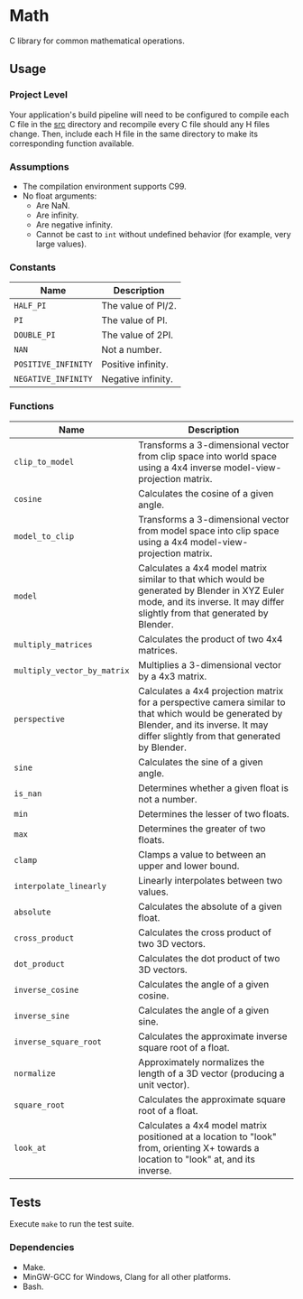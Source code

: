 # Math

C library for common mathematical operations.

## Usage

### Project Level

Your application's build pipeline will need to be configured to compile each C
file in the [src](./src) directory and recompile every C file should any H files
change.  Then, include each H file in the same directory to make its
corresponding function available.

### Assumptions

- The compilation environment supports C99.
- No float arguments:
  - Are NaN.
  - Are infinity.
  - Are negative infinity.
  - Cannot be cast to `int` without undefined behavior (for example, very large
    values).

### Constants

| Name                | Description        |
| ------------------- | ------------------ |
| `HALF_PI`           | The value of PI/2. |
| `PI`                | The value of PI.   |
| `DOUBLE_PI`         | The value of 2PI.  |
| `NAN`               | Not a number.      |
| `POSITIVE_INFINITY` | Positive infinity. |
| `NEGATIVE_INFINITY` | Negative infinity. |

### Functions

| Name                        | Description                                                                                                                                                                               |
| --------------------------- | ----------------------------------------------------------------------------------------------------------------------------------------------------------------------------------------- |
| `clip_to_model`             | Transforms a 3-dimensional vector from clip space into world space using a 4x4 inverse model-view-projection matrix.                                                                      |
| `cosine`                    | Calculates the cosine of a given angle.                                                                                                                                                   |
| `model_to_clip`             | Transforms a 3-dimensional vector from model space into clip space using a 4x4 model-view-projection matrix.                                                                              |
| `model`                     | Calculates a 4x4 model matrix similar to that which would be generated by Blender in XYZ Euler mode, and its inverse.  It may differ slightly from that generated by Blender.             |
| `multiply_matrices`         | Calculates the product of two 4x4 matrices.                                                                                                                                               |
| `multiply_vector_by_matrix` | Multiplies a 3-dimensional vector by a 4x3 matrix.                                                                                                                                        |
| `perspective`               | Calculates a 4x4 projection matrix for a perspective camera similar to that which would be generated by Blender, and its inverse.  It may differ slightly from that generated by Blender. |
| `sine`                      | Calculates the sine of a given angle.                                                                                                                                                     |
| `is_nan`                    | Determines whether a given float is not a number.                                                                                                                                         |
| `min`                       | Determines the lesser of two floats.                                                                                                                                                      |
| `max`                       | Determines the greater of two floats.                                                                                                                                                     |
| `clamp`                     | Clamps a value to between an upper and lower bound.                                                                                                                                       |
| `interpolate_linearly`      | Linearly interpolates between two values.                                                                                                                                                 |
| `absolute`                  | Calculates the absolute of a given float.                                                                                                                                                 |
| `cross_product`             | Calculates the cross product of two 3D vectors.                                                                                                                                           |
| `dot_product`               | Calculates the dot product of two 3D vectors.                                                                                                                                             |
| `inverse_cosine`            | Calculates the angle of a given cosine.                                                                                                                                                   |
| `inverse_sine`              | Calculates the angle of a given sine.                                                                                                                                                     |
| `inverse_square_root`       | Calculates the approximate inverse square root of a float.                                                                                                                                |
| `normalize`                 | Approximately normalizes the length of a 3D vector (producing a unit vector).                                                                                                             |
| `square_root`               | Calculates the approximate square root of a float.                                                                                                                                        |
| `look_at`                   | Calculates a 4x4 model matrix positioned at a location to "look" from, orienting X+ towards a location to "look" at, and its inverse.                                                     |

## Tests

Execute `make` to run the test suite.

### Dependencies

- Make.
- MinGW-GCC for Windows, Clang for all other platforms.
- Bash.
